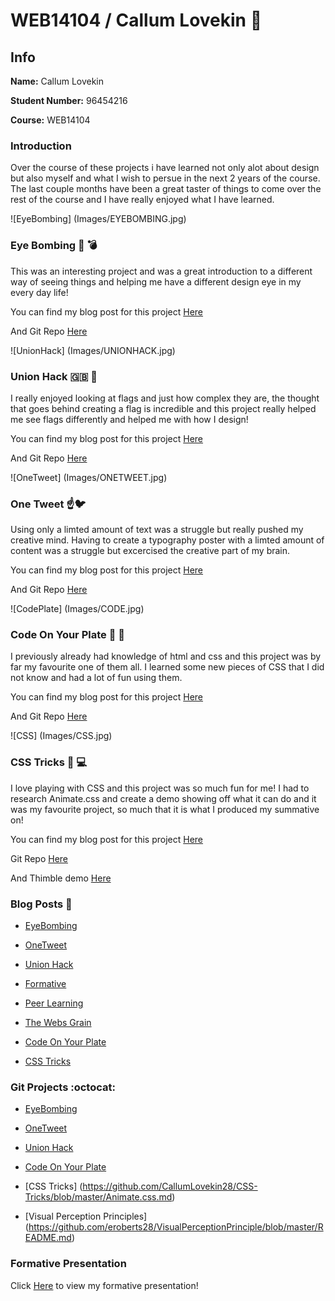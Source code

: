 # WEB14104 / Callum Lovekin :boy:

## Info

**Name:** Callum Lovekin

**Student Number:** 96454216

**Course:** WEB14104

### Introduction

Over the course of these projects i have learned not only alot about design but also myself and what I wish to persue in the next 2 years of the course. The last couple months have been a great taster of things to come over the rest of the course and I have really enjoyed what I have learned.

![EyeBombing] (Images/EYEBOMBING.jpg)
### Eye Bombing :eyes: :bomb:

This was an interesting project and was a great introduction to a different way of seeing things and helping me have a different design eye in my every day life!

You can find my blog post for this project [Here](http://fourthfloor.raveweb.net/clovekin/2016/10/03/eye-bombing/)

And Git Repo [Here](https://github.com/OculusBomb/EyeBombing)

![UnionHack] (Images/UNIONHACK.jpg)
### Union Hack :gb: :crossed_flags:

I really enjoyed looking at flags and just how complex they are, the thought that goes behind creating a flag is incredible and this project really helped me see flags differently and helped me with how I design!

You can find my blog post for this project [Here](http://fourthfloor.raveweb.net/clovekin/2016/10/23/union-hack/)

And Git Repo [Here](https://github.com/Flagsrave/FlagsIdeas/blob/master/Callum.md)


![OneTweet] (Images/ONETWEET.jpg)
### One Tweet :point_up::bird:

Using only a limted amount of text was a struggle but really pushed my creative mind. Having to create a typography poster with a limted amount of content was a struggle but excercised the creative part of my brain.

You can find my blog post for this project [Here](http://fourthfloor.raveweb.net/clovekin/2016/10/23/union-hack/)

And Git Repo [Here](https://github.com/CallumLovekin28/OneTweet)

![CodePlate] (Images/CODE.jpg)
### Code On Your Plate :fork_and_knife: :page_facing_up:

I previously already had knowledge of html and css and this project was by far my favourite one of them all. I learned some new pieces of CSS that I did not know and had a lot of fun using them.

You can find my blog post for this project [Here](http://fourthfloor.raveweb.net/clovekin/)

And Git Repo [Here](https://github.com/CallumLovekin28/Code-On-Your-Plate)

![CSS] (Images/CSS.jpg)
### CSS Tricks :page_facing_up: :computer:

I love playing with CSS and this project was so much fun for me! I had to research Animate.css and create a demo showing off what it can do and it was my favourite project, so much that it is what I produced my summative on!

You can find my blog post for this project [Here](http://fourthfloor.raveweb.net/clovekin/2016/11/29/css-tricks/)

Git Repo [Here](https://github.com/CallumLovekin28/CSS-Tricks/blob/master/Animate.css.md)

And Thimble demo [Here](https://thimbleprojects.org/callumlovekin/141339/)




### Blog Posts :thought_balloon:

- [EyeBombing](http://fourthfloor.raveweb.net/clovekin/2016/10/03/eye-bombing/)

- [OneTweet](http://fourthfloor.raveweb.net/clovekin/2016/10/20/onetweet/)

- [Union Hack](http://fourthfloor.raveweb.net/clovekin/2016/10/20/onetweet/)

- [Formative](http://fourthfloor.raveweb.net/clovekin/2016/10/31/formative-assesment/)

- [Peer Learning](http://fourthfloor.raveweb.net/clovekin/2016/11/22/peer-learning/)

- [The Webs Grain](http://fourthfloor.raveweb.net/clovekin/2016/11/22/the-webs-grain/)

- [Code On Your Plate](http://fourthfloor.raveweb.net/clovekin/2016/11/27/code-on-your-plate/)

- [CSS Tricks](http://fourthfloor.raveweb.net/clovekin/2016/11/29/css-tricks/)

### Git Projects :octocat:

- [EyeBombing](https://github.com/OculusBomb/EyeBombing)

- [OneTweet](https://github.com/CallumLovekin28/OneTweet)

- [Union Hack](https://github.com/Flagsrave/FlagsIdeas/blob/master/Callum.md)

- [Code On Your Plate](https://github.com/CallumLovekin28/Code-On-Your-Plate)

- [CSS Tricks] (https://github.com/CallumLovekin28/CSS-Tricks/blob/master/Animate.css.md)

- [Visual Perception Principles] (https://github.com/eroberts28/VisualPerceptionPrinciple/blob/master/README.md)

### Formative Presentation

Click [Here](https://drive.google.com/a/students.rave.ac.uk/file/d/0Bxz8JLU6zi9EdVJSeDBzbU0zWFU/view?usp=sharing) to view my formative presentation!


